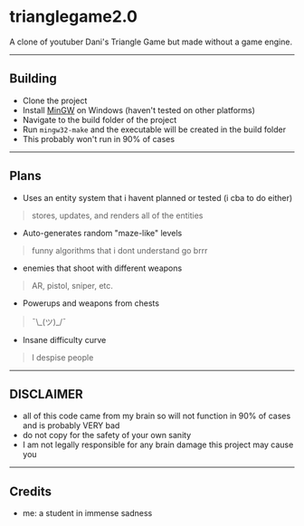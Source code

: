 
# trianglegame2.0

A clone of youtuber Dani's Triangle Game but made without a game engine.
___

## Building

- Clone the project
- Install [MinGW](https://www.mingw-w64.org/downloads/ 'Download MinGW') on Windows (haven't tested on other platforms)
- Navigate to the build folder of the project
- Run `mingw32-make` and the executable will be created in the build folder 
- This probably won't run in 90% of cases

___

## Plans

- Uses an entity system that i havent planned or tested (i cba to do either)
> stores, updates, and renders all of the entities 
- Auto-generates random "maze-like" levels
> funny algorithms that i dont understand go brrr
- enemies that shoot with different weapons
> AR, pistol, sniper, etc.
- Powerups and weapons from chests
> ¯\\\_(ツ)_/¯
- Insane difficulty curve
> I despise people
___

## DISCLAIMER

- all of this code came from my brain so will not function in 90% of cases and is probably VERY bad
- do not copy for the safety of your own sanity
- I am not legally responsible for any brain damage this project may cause you
___

## Credits

- me: a student in immense sadness
